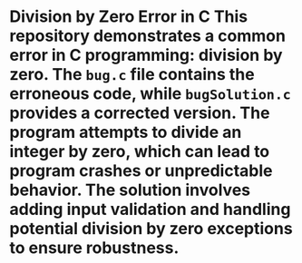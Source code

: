 # Division by Zero Error in C This repository demonstrates a common error in C programming: division by zero.  The `bug.c` file contains the erroneous code, while `bugSolution.c` provides a corrected version.  The program attempts to divide an integer by zero, which can lead to program crashes or unpredictable behavior. The solution involves adding input validation and handling potential division by zero exceptions to ensure robustness.